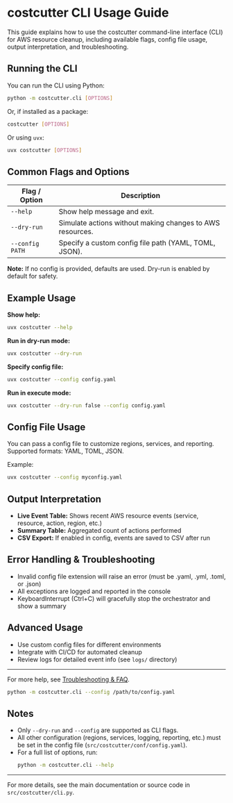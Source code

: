 # costcutter CLI Usage Guide

This guide explains how to use the costcutter command-line interface (CLI) for AWS resource cleanup, including available flags, config file usage, output interpretation, and troubleshooting.

## Running the CLI

You can run the CLI using Python:

```sh
python -m costcutter.cli [OPTIONS]
```

Or, if installed as a package:

```sh
costcutter [OPTIONS]
```

Or using `uvx`:

```sh
uvx costcutter [OPTIONS]
```

## Common Flags and Options

| Flag / Option   | Description                                               |
| --------------- | --------------------------------------------------------- |
| `--help`        | Show help message and exit.                               |
| `--dry-run`     | Simulate actions without making changes to AWS resources. |
| `--config PATH` | Specify a custom config file path (YAML, TOML, JSON).     |

**Note:** If no config is provided, defaults are used. Dry-run is enabled by default for safety.

## Example Usage

**Show help:**

```sh
uvx costcutter --help
```

**Run in dry-run mode:**

```sh
uvx costcutter --dry-run
```

**Specify config file:**

```sh
uvx costcutter --config config.yaml
```

**Run in execute mode:**

```sh
uvx costcutter --dry-run false --config config.yaml
```

## Config File Usage

You can pass a config file to customize regions, services, and reporting. Supported formats: YAML, TOML, JSON.

Example:

```sh
uvx costcutter --config myconfig.yaml
```

## Output Interpretation

- **Live Event Table:** Shows recent AWS resource events (service, resource, action, region, etc.)
- **Summary Table:** Aggregated count of actions performed
- **CSV Export:** If enabled in config, events are saved to CSV after run

## Error Handling & Troubleshooting

- Invalid config file extension will raise an error (must be .yaml, .yml, .toml, or .json)
- All exceptions are logged and reported in the console
- KeyboardInterrupt (Ctrl+C) will gracefully stop the orchestrator and show a summary

## Advanced Usage

- Use custom config files for different environments
- Integrate with CI/CD for automated cleanup
- Review logs for detailed event info (see `logs/` directory)

---

For more help, see [Troubleshooting & FAQ](/guide/troubleshooting).

```sh
python -m costcutter.cli --config /path/to/config.yaml
```

## Notes

- Only `--dry-run` and `--config` are supported as CLI flags.
- All other configuration (regions, services, logging, reporting, etc.) must be set in the config file (`src/costcutter/conf/config.yaml`).
- For a full list of options, run:
  ```sh
  python -m costcutter.cli --help
  ```

---

For more details, see the main documentation or source code in `src/costcutter/cli.py`.
